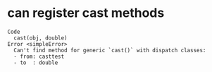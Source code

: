 # can register cast methods

    Code
      cast(obj, double)
    Error <simpleError>
      Can't find method for generic `cast()` with dispatch classes:
      - from: casttest
      - to  : double

